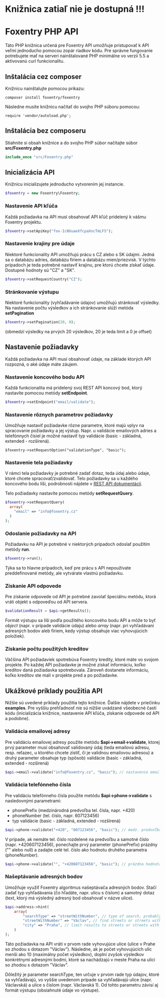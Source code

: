 # Knižnica zatiaľ nie je dostupná !!!

# Foxentry PHP API

Táto PHP knižnica určená pre Foxentry API umožňuje pristupovať k API veľmi jednoducho pomocou zopár riadkov kódu. Pre správne fungovanie potrebujete mať na serveri nainštalované PHP minimálne vo verzii 5.5 a aktivovanú curl funkcionalitu.

## Inštalácia cez composer
Knižnicu nainštalujte pomocou príkazu:

```
composer install foxentry/foxentry
```
Následne musíte knižnicu načítať do svojho PHP súboru pomocou:
```
require 'vendor/autoload.php';
```

## Inštalácia bez composeru
Stiahnite si obsah knižnice a do svojho PHP súbor načítajte súbor **src/Foxentry.php**

```php
include_once "src/Foxentry.php"
```

## Inicializácia API
Knižnicu inicializujete jednoducho vytvorením jej instancie.
```php
$foxentry = new Foxentry\Foxentry;
```
### Nastavenie API kľúča
Každá požiadavka na API musí obsahovať API kľúč pridelený k vášmu Foxentry projektu. 
```php
$foxentry->setApiKey("fox-IcNXuaeXfcpaXncTmLFS");
```

### Nastavenie krajiny pre údaje
Niektoré funkcionality API umožňujú prácu s CZ alebo s SK údajmi. Jedná sa o databázu adries, databázu firiem a databázu mien/priezvisk. V týchto prípadoch je teda potrebné nastaviť krajinu, pre ktorú chcete získať údaje. Dostupné hodnoty sú "CZ" a "SK".
```php
$foxentry->setRequestCountry("CZ");
```

### Stránkovanie výstupu
Niektoré funkcionality (vyhľadávanie údajov) umožňujú stránkovať výsledky. Na nastavenie počtu výsledkov a ich stránkovanie slúži metóda **setPagination**
```php
$foxentry->setPagination(20, 0);
```
(obmedzí výsledky na prvých 20 výsledkov, 20 je teda limit a 0 je offset)

## Nastavenie požiadavky
Každá požiadavka na API musí obsahovať údaje, na základe ktorých API rozpozná, o aké údaje máte záujem.

### Nastavenie koncového bodu API
Každá funkcionalita má pridelený svoj REST API koncový bod, ktorý nastavíte pomocou metódy **setEndpoint**.

```php
$foxentry->setEndpoint("email/validate");
```

### Nastavenie rôznych parametrov požiadavky
Umožňuje nastaviť požiadavke rôzne parametre, ktoré majú vplyv na spracovanie požiadavky a jej výstup. Napr. u validácie emailových adries a telefónnych čísiel je možné nastaviť typ validácie (basic - základná, extended - rozšírená).
```
$foxentry->setRequestOption("validationType", "basic");
```

### Nastavenie tela požiadavky
V rámci tela požiadavky je potrebné zadať dotaz, teda údaj alebo údaje, ktoré chcete spracovať/zvalidovať. Telo požiadavky sa u každého koncového bodu líši, podrobnosti nájdete v [REST API dokumentácii](https://foxentry.docs.apiary.io).

Telo požiadavky nastavíte pomocou metódy **setRequestQuery**.
```php
$foxentry->setRequestQuery(
  array(
    "email" => "info@foxentry.cz"
  )
);
```

### Odoslanie požiadavky na API
Požiadavku na API je potrebné v niektorých prípadoch odoslať použitím metódy **run**.
```php
$foxentry->run();
```
Týka sa to hlavne prípadoch, keď pre prácu s API nepoužívate preddefinované metódy, ale vytvárate vlastnú požiadavku.

### Získanie API odpovede
Pre získanie odpovede od API je potrebné zavolať špeciálnu metódu, ktorá vráti objekt s odpoveďou od API servera.
```php
$validationResult = $api->getResults();
```
Formát výstupu sa líši podľa použitého koncového bodu API a môže to byť *object* (napr. v prípade validácie údaju) alebo *array* (napr. pri vyhľadávaní adresných bodov aleb firiem, kedy výstup obsahuje viac vyhovujúcich položiek).

### Získanie počtu použitých kreditov
Väčšina API požiadaviek spotrebúva Foxentry kredity, ktoré máte vo svojom projekte. Po každej API požiadavke je možné získať informáciu, koľko kreditov daná požiadavka spotrebovala. Zároveň dostanete informáciu, koľko kreditov ste mali v projekte pred a po požiadavke.


## Ukážkové príklady použitia API
Nižšie sú uvedené príklady použitia tejto knižnice. Ďalšie nájdete v priečinku **examples**. Pre vyššiu prehľadnosť nie sú nižšie uvádzané všeobecné časti kódu (inicializácia knižnice, nastavenie API kľúča, získanie odpovede od API a podobne).

### Validácia emailovej adresy
Pre validáciu emailovej adresy použite metódu **$api->email->validate**, ktorej prvý parameter musí obsahovať validovaný údaj (teda emailovú adresu, resp. reťazec, u ktorého chcete zistiť, či je validnou emailovou adresou) a druhý parameter obsahuje typ (spôsob) validácie (basic - základná, extended - rozšírená)

```php
$api->email->validate("info@foxentry.cz", "basic"); // nastavenie emailovej adresy, ktorú chcete zvalidovať
```
### Validácia telefónneho čísla
Pre validáciu telefónneho čísla použite metódu **$api->phone->validate** s nasledovnými parametrami:
- phonePrefix (medzinárodná predvoľba tel. čísla, napr. +420)
- phoneNumber (tel. číslo, napr. 607123456)
- typ validácie (basic - základná, extended - rozšírená)

```php
$api->phone->validate("+420", "607123456", "basic"); // medz. predvoľba, tel. číslo, typ validácie
```

V prípade, ak nemáte tel. číslo rozdelené na predvoľbu a samotné číslo (napr. +420607123456), ponechajte prvý parameter (phonePrefix) prázdny ("" alebo null) a zadajte celé tel. číslo ako hodnotu druhého parametra (phoneNumber).

```php
$api->phone->validate("", "+420607123456", "basic"); // prázdna hodnota predvoľby, celé tel. číslo, typ validácie
```

### Našeptávanie adresných bodov
Umožňuje využiť Foxentry algoritmus našeptávača adresných bodov. Stačí zadať typ vyhľadávania (čo hľadáte, napr. ulicu s číslom) a samotný dotaz (text, ktorý má výsledný adresný bod obsahovať v názve ulice).

```php
$api->address->hint(
    array(
        "searchType" => "streetWithNumber", // type of search, probably type of input which is end user filling
        "streetWithNumber" => "Václav", // find streets or streets with numbers that has some type of match with string "Václav" (match, prefix, fulltext, fuzzy)
        "city" => "Praha", // limit results to streets or streets with numbers located in city that has some type of match with string "Praha" (match, prefix, fulltext, fuzzy) 
    )
); 
```
Táto požiadavka na API vráti v prvom rade vyhovujúce ulice (ulice v Prahe so zhodou s dotazom "Václav"). Následne, ak je počet vyhovujúcich ulíc menší ako 10 (maximálny počet výsledkov), doplní zvyšok výsledkov konkrétnymi adresnými bodmi, ktoré sa nachádzajú v meste Praha na ulici so zhodou s dotazom "Václav".

Dôležitý je parameter searchType, ten určuje v prvom rade typ údajov, ktoré sa vyhľadávajú, vo vyššie uvedenom prípade sa vyhľadávajú ulice (napr. Václavská) a ulice s číslom (napr. Václavská 1). Od tohto parametru závisí aj formát výstupu (obsiahnuté údaje vo výstupe).



